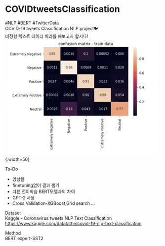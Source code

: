 # COVIDtweetsClassification
#NLP #BERT #TwitterData  
COVID-19 tweets Classification NLP project🐦  
  비정형 텍스트 데이터 처리를 해보고자 합시다!
  ![](https://github.com/seawavve/COVIDtweetsClassification/blob/main/confusionMatrix.png){:width=50}
  
  To-Do
  + 앙상블
  + finetuning없이 결과 뽑기
  + 다른 전이학습 BERT모델과의 차이
  + GPT-2 사용
  + Cross Validation-XGBoost,Grid search ...
  
  Dataset  
  Kaggle - Coronavirus tweets NLP Text Classification  
  https://www.kaggle.com/datatattle/covid-19-nlp-text-classification
  
  Method  
  BERT expert-SST2  
